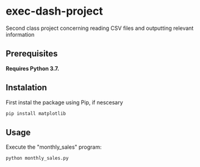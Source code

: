 # exec-dash-project
Second class project concerning reading CSV files and outputting relevant information

## Prerequisites

**Requires Python 3.7.**

## Instalation 

First instal the package using Pip, if nescesary

```sh
pip install matplotlib
```
## Usage

Execute the "monthly_sales" program:

```sh
python monthly_sales.py
```
